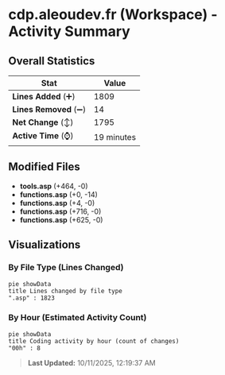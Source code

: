 # cdp.aleoudev.fr (Workspace) - Activity Summary 

## Overall Statistics

| Stat                   | Value                                                             |
| ---------------------- | ----------------------------------------------------------------- |
| **Lines Added** (➕)   | 1809                                          |
| **Lines Removed** (➖) | 14                                        |
| **Net Change** (↕)    | 1795                |
| **Active Time** (⌚)   | 19 minutes |


## Modified Files
- **tools.asp** (+464, -0)
- **functions.asp** (+0, -14)
- **functions.asp** (+4, -0)
- **functions.asp** (+716, -0)
- **functions.asp** (+625, -0)

## Visualizations

### By File Type (Lines Changed)

```mermaid
pie showData
title Lines changed by file type
".asp" : 1823
```

### By Hour (Estimated Activity Count)

```mermaid
pie showData
title Coding activity by hour (count of changes)
"00h" : 8
```


> **Last Updated:** 10/11/2025, 12:19:37 AM